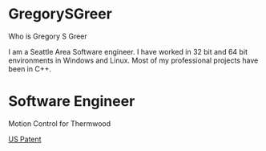 # GregorySGreer
Who is Gregory S Greer


I am a Seattle Area Software engineer.  I have worked in 32 bit and 64 bit environments in Windows and Linux.  Most of my professional projects have been in C++.


# Software Engineer


Motion Control for Thermwood


[US Patent](https://patft.uspto.gov/netacgi/nph-Parser?Sect1=PTO1&Sect2=HITOFF&d=PALL&p=1&u=%2Fnetahtml%2FPTO%2Fsrchnum.htm&r=1&f=G&l=50&s1=6839041.PN.&OS=PN/6839041&RS=PN/6839041)
